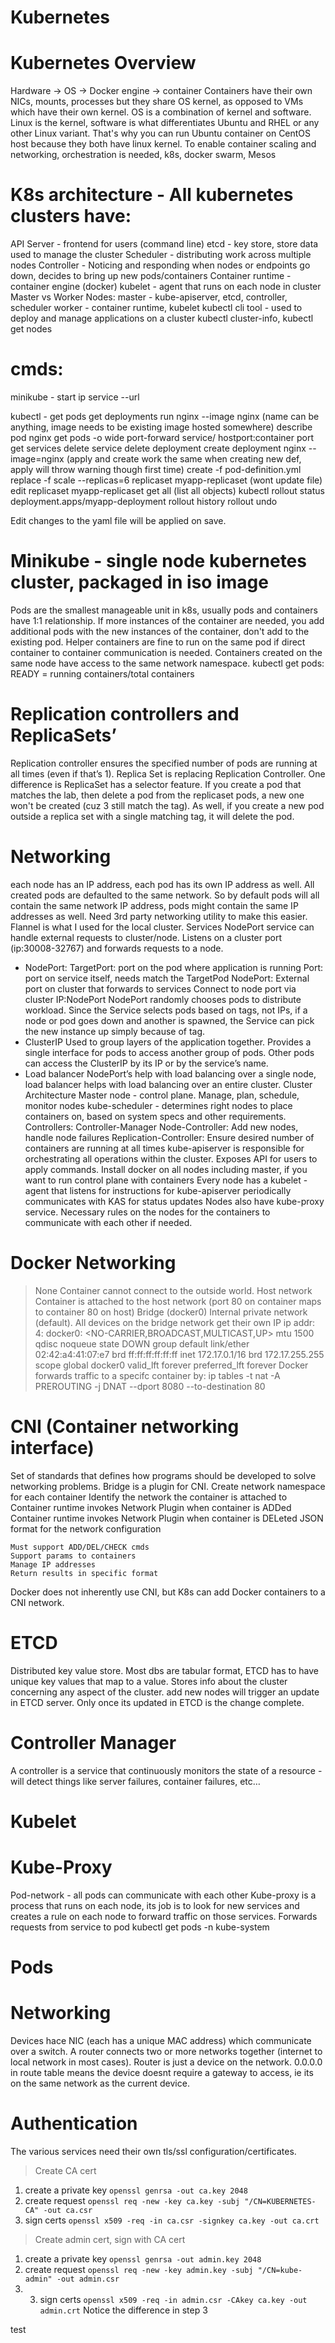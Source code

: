 # Kubernetes

# Kubernetes Overview 
Hardware -> OS -> Docker engine -> container
Containers have their own NICs, mounts, processes but they share OS kernel, as opposed to VMs which have their own kernel. OS is a combination of kernel and software. Linux is the kernel, software is what differentiates Ubuntu and RHEL or any other Linux variant. That's why you can run Ubuntu container on CentOS host because they both have linux kernel. 
To enable container scaling and networking, orchestration is needed, k8s, docker swarm, Mesos

# K8s architecture - All kubernetes clusters have:
API Server - frontend for users (command line)
etcd - key store, store data used to manage the cluster
Scheduler - distributing work across multiple nodes
Controller - Noticing and responding when nodes or endpoints go down, decides to bring up new pods/containers
Container runtime - container engine (docker)
kubelet - agent that runs on each node in cluster
Master vs Worker Nodes: 
master - kube-apiserver, etcd, controller, scheduler
worker - container runtime, kubelet
kubectl cli tool - used to deploy and manage applications on a cluster
kubectl cluster-info, kubectl get nodes

# cmds:
minikube -
	start
	ip
	service <name> --url
	
kubectl -
	get pods
	get deployments
run nginx --image nginx (name can be anything, image needs to be existing image
hosted somewhere)
describe pod nginx
get pods -o wide
	port-forward service/<sn> hostport:container port
	get services <sn>
	delete service <sn>
	delete deployment <deployment name>
	create deployment nginx --image=nginx
	(apply and create work the same when creating new def, apply will throw warning though
first time)
	create -f pod-definition.yml
	replace -f <file>
	scale --replicas=6 replicaset myapp-replicaset (wont update file)
	edit replicaset myapp-replicaset
	get all (list all objects)
	 kubectl rollout status deployment.apps/myapp-deployment
	rollout history
	rollout undo

Edit changes to the yaml file will be applied on save.

# Minikube - single node kubernetes cluster, packaged in iso image
Pods are the smallest manageable unit in k8s, usually pods and containers have 1:1 relationship. If more instances of the container are needed, you add additional pods with the new instances of the container, don't add to the existing pod. Helper containers are fine to run on the same pod if direct container to container communication is needed. Containers created on the same node have access to the same network namespace. 
kubectl get pods: READY = running containers/total containers

# Replication controllers and ReplicaSets’
Replication controller ensures the specified number of pods are running at all times (even if that’s 1). Replica Set is replacing Replication Controller. One difference is ReplicaSet has a selector feature. If you create a pod that matches the lab, then delete a pod from the replicaset pods, a new one won't be created (cuz 3 still match the tag). As well, if you create a new pod outside a replica set with a single matching tag, it will delete the pod.


# Networking
each node has an IP address, each pod has its own IP address as well. All created pods are defaulted to the same network. So by default pods will all contain the same network IP address, pods might contain the same IP addresses as well. Need 3rd party networking utility to make this easier. Flannel is what I used for the local cluster. 
Services 
NodePort service can handle external requests to cluster/node. Listens on a cluster port (ip:30008-32767) and forwards requests to a node. 
- NodePort: 
	TargetPort: port on the pod where application is running
	Port: port on service itself, needs match the TargetPod
	NodePort: External port on cluster that forwards to services
Connect to node port via cluster IP:NodePort
NodePort randomly chooses pods to distribute workload. Since the Service selects pods based on tags, not IPs, if a node or pod goes down and another is spawned, the Service can pick the new instance up simply because of tag. 
- ClusterIP
Used to group layers of the application together. Provides a single interface for pods to access another group of pods. Other pods can access the ClusterIP by its IP or by the service’s name.
- Load balancer 
NodePort’s help with load balancing over a single node, load balancer helps with load balancing over an entire cluster. 
Cluster Architecture
Master node - control plane. Manage, plan, schedule, monitor nodes
kube-scheduler - determines right nodes to place containers on, based on system specs and other requirements.
Controllers: 
	Controller-Manager
	Node-Controller: Add new nodes, handle node failures
Replication-Controller: Ensure desired number of containers are running at all
times
kube-apiserver is responsible for orchestrating all operations within the cluster. Exposes API for users to apply commands.
Install docker on all nodes including master, if you want to run control plane with containers
Every node has a kubelet - agent that listens for instructions for kube-apiserver
periodically communicates with KAS for status updates
Nodes also have kube-proxy service. Necessary rules on the nodes for the containers to communicate with each other if needed. 

# Docker Networking
>None
Container cannot connect to the outside world. 
>Host network
Container is attached to the host network (port 80 on container maps to container 80 on host)
>Bridge (docker0)
Internal private network (default). All devices on the bridge network get their own IP
ip addr: 4: docker0: <NO-CARRIER,BROADCAST,MULTICAST,UP> mtu 1500 qdisc noqueue state DOWN group default 
    link/ether 02:42:a4:41:07:e7 brd ff:ff:ff:ff:ff:ff
    inet 172.17.0.1/16 brd 172.17.255.255 scope global docker0
       valid_lft forever preferred_lft forever
Docker forwards traffic to a specifc container by:
	ip tables -t nat -A PREROUTING -j DNAT --dport 8080 --to-destination 80
# CNI (Container networking interface)
Set of standards that defines how programs should be developed to solve networking problems. 
Bridge is a plugin for CNI. 
	Create network namespace for each container
	Identify the network the container is attached to
	Container runtime invokes Network Plugin when container is ADDed
	Container runtime invokes Network Plugin when container is DELeted
	JSON format for the network configuration

	Must support ADD/DEL/CHECK cmds
	Support params to containers
	Manage IP addresses
	Return results in specific format
Docker does not inherently use CNI, but K8s can add Docker containers to a CNI network. 

# ETCD
Distributed key value store. Most dbs are tabular format, ETCD has to have unique key values that map to a value. Stores info about the cluster concerning any aspect of the cluster. add new nodes will trigger an update in ETCD server. Only once its updated in ETCD is the change complete. 

# Controller Manager
A controller is a service that continuously monitors the state of a resource - will detect things like server failures, container failures, etc…

# Kubelet
# Kube-Proxy
Pod-network - all pods can communicate with each other
Kube-proxy is a process that runs on each node, its job is to look for new services and creates a rule on each node to forward traffic on those services. Forwards requests from service to pod
kubectl get pods -n kube-system

# Pods


# Networking
Devices hace NIC (each has a unique MAC address) which communicate over a switch. A router connects two or more networks together (internet to local network in most cases). Router is just a device on the network. 0.0.0.0 in route table means the device doesnt require a gateway to access, ie its on the same network as the current device. 

# Authentication
The various services need their own tls/ssl configuration/certificates. 
>Create CA cert
1. create a private key `openssl genrsa -out ca.key 2048`
2. create request `openssl req -new -key ca.key -subj "/CN=KUBERNETES-CA" -out ca.csr`
3. sign certs `openssl x509 -req -in ca.csr -signkey ca.key -out ca.crt`
>Create admin cert, sign with CA cert
1. create a private key `openssl genrsa -out admin.key 2048`
2. create request `openssl req -new -key admin.key -subj "/CN=kube-admin" -out admin.csr`
3. 3. sign certs `openssl x509 -req -in admin.csr -CAkey ca.key -out admin.crt`
Notice the difference in step 3

test